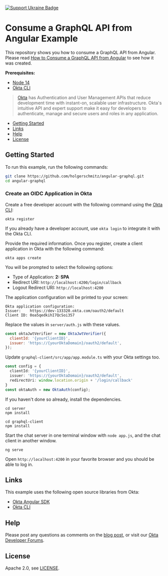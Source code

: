 [![Support Ukraine Badge](https://bit.ly/support-ukraine-now)](https://github.com/support-ukraine/support-ukraine)

# Consume a GraphQL API from Angular Example

This repository shows you how to consume a GraphQL API from Angular. Please read [How to Consume a GraphQL API from Angular][blog] to see how it was created.

**Prerequisites:**

- [Node 14](https://nodejs.org/)
- [Okta CLI](https://github.com/okta/okta-cli)

> [Okta](https://developer.okta.com/) has Authentication and User Management APIs that reduce development time with instant-on, scalable user infrastructure. Okta's intuitive API and expert support make it easy for developers to authenticate, manage and secure users and roles in any application.

* [Getting Started](#getting-started)
* [Links](#links)
* [Help](#help)
* [License](#license)

## Getting Started

To run this example, run the following commands:

```bash
git clone https://github.com/holgerschmitz/angular-graphql.git
cd angular-graphql
```

### Create an OIDC Application in Okta

Create a free developer account with the following command using the [Okta CLI](https://github.com/okta/okta-cli):

```shell
okta register
```

If you already have a developer account, use `okta login` to integrate it with the Okta CLI. 

Provide the required information. Once you register, create a client application in Okta with the following command:

```shell
okta apps create
```

You will be prompted to select the following options:
- Type of Application: **2: SPA**
- Redirect URI: `http://localhost:4200/login/callback`
- Logout Redirect URI: `http://localhost:4200`

The application configuration will be printed to your screen:

```shell
Okta application configuration:
Issuer:    https://dev-133320.okta.com/oauth2/default
Client ID: 0oa5qedkihI7QcSoi357
```

Replace the values in `server/auth.js` with these values.

```js
const oktaJwtVerifier = new OktaJwtVerifier({
  clientId: '{yourClientID}',
  issuer: 'https://{yourOktaDomain}/oauth2/default',
});
```

Update `graphql-client/src/app/app.module.ts` with your Okta settings too.

```ts
const config = {
  clientId: '{yourClientID}',
  issuer: 'https://{yourOktaDomain}/oauth2/default',
  redirectUri: window.location.origin + '/login/callback'
}
const oktaAuth = new OktaAuth(config);
```

If you haven't done so already, install the dependencies.

```shell
cd server
npm install

cd graphql-client
npm install
```

Start the chat server in one terminal window with `node app.js`, and the chat client in another window.

```shell
ng serve
```

Open `http://localhost:4200` in your favorite browser and you should be able to log in.

## Links

This example uses the following open source libraries from Okta:

* [Okta Angular SDK](https://github.com/okta/okta-angular)
* [Okta CLI](https://github.com/okta/okta-cli)

## Help

Please post any questions as comments on the [blog post][blog], or visit our [Okta Developer Forums](https://devforum.okta.com/).

## License

Apache 2.0, see [LICENSE](LICENSE).

[blog]: https://developer.okta.com/blog/2021/xyz
